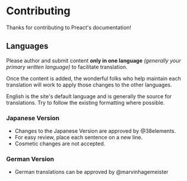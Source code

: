 # Contributing

Thanks for contributing to Preact's documentation!

## Languages

Please author and submit content **only in one language** _(generally your primary written language)_ to facilitate translation.

Once the content is added, the wonderful folks who help maintain each translation will work to apply those changes to the other languages.

English is the site's default language and is generally the source for translations. Try to follow the existing formatting where possible.

### Japanese Version

* Changes to the Japanese Version are approved by @38elements.
* For easy review, place each sentence on a new line.
* Cosmetic changes are not accepted.

### German Version

* German translations can be approved by @marvinhagemeister
